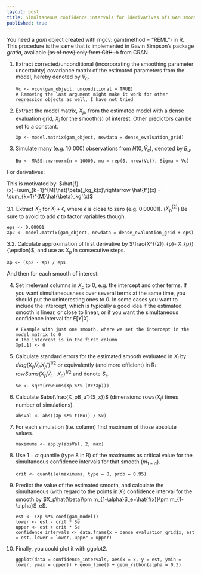 ```yaml
---
layout: post
title: Simultaneous confidence intervals for (derivatives of) GAM smooths
published: true
---
```


You need a *gam* object created with mgcv::gam(method = “REML”) in R. This procedure is the same that is implemented in Gavin Simpson’s package *gratia*, available ~~(as of now) only from GitHub~~ from CRAN.

1. Extract corrected/unconditional (incorporating the smoothing parameter uncertainty) covariance matrix of the estimated parameters from the model, hereby denoted by $\hat{V}_c$. 

   ```{R}
   Vc <- vcov(gam_object, unconditional = TRUE) 
   # Removing the last argument might make it work for other regression objects as well, I have not tried
   ```

2. Extract the model matrix, $X_p$, from the estimated model with a dense evaluation grid, $X_i$ for the smooth(s) of interest. Other predictors can be set to a constant. 

   ```{r}
   Xp <- model.matrix(gam_object, newdata = dense_evaluation_grid)
   ```

3. Simulate many (e.g. 10 000) observations from $N(0,\hat{V}_c)$, denoted by $B_u$.

   ```{r}
   Bu <- MASS::mvrnorm(n = 10000, mu = rep(0, nrow(Vc)), Sigma = Vc)
   ```

For derivatives:

This is motivated by: $\hat{f}(x)=\sum_{k=1}^{M}\hat{\beta}_kg_k(x)\rightarrow \hat{f'}(x) = \sum_{k=1}^{M}\hat{\beta}_kg'(x)$

3.1. Extract $X_p$ for $X_i + \epsilon$, where $\epsilon$ is close to zero (e.g. 0.00001). ($X^{(2)}_p$) Be sure to avoid to add $\epsilon$ to factor variables though. 

```{r}
eps <- 0.00001
Xp2 <- model.matrix(gam_object, newdata = dense_evaluation_grid + eps)
```

3.2. Calculate approximation of first derivative by $\frac{X^{(2)}_{p}- X_{p}}{\epsilon}$, and use as $X_p$ in consecutive steps. 

```{r}
Xp <- (Xp2 - Xp) / eps
```

And then for each smooth of interest:

4. Set irrelevant columns in $X_p$ to 0, e.g. the intercept and other terms. If you want simultaneousness over several terms at the same time, you should put the uninteresting ones to 0. In some cases you want to include the intercept, which is typically a good idea if the estimated smooth is linear, or close to linear, or if you want the simultaneous confidence interval for $E[Y|X]$.

   ```{r}
   # Example with just one smooth, where we set the intercept in the model matrix to 0
   # The intercept is in the first column
   Xp[,1] <- 0
   ```

5. Calculate standard errors for the estimated smooth evaluated in $X_i$ by $diag(X_p\hat{V}_cX_p')^{1/2}$ or equivalently (and more efficient) in R: $rowSums(X_p\hat{V}_c\cdot X_p)^{1/2}$ and denote $S_e$.

   ```{r}
   Se <- sqrt(rowSums(Xp %*% (Vc*Xp)))
   ```

6. Calculate $abs(\frac{X_pB_u'}{S_x})$ (dimensions: rows($X_i$) times number of simulations).

   ```{r}
   absVal <- abs((Xp %*% t(Bu)) / Sx)
   ```

7. For each simulation (i.e. column) find maximum of those absolute values.

   ```{r}
   maximums <- apply(absVal, 2, max)
   ```

8. Use $1-\alpha$ quantile (type 8 in R) of the maximums as critical value for the simultaneous confidence intervals for that smooth ($m_{1-\alpha}$).

   ```{r}
   crit <- quantile(maximums, type = 8, prob = 0.95)
   ```

9. Predict the value of the estimated smooth, and calculate the simultaneous (with regard to the points in $X_i$) confidence interval for the smooth by $X_p\hat{\beta}\pm m_{1-\alpha}S_e=\hat{f(x)}\pm m_{1-\alpha}S_e$.

   ```{r}
   est <- (Xp %*% coef(gam_model))
   lower <- est - crit * Se
   upper <- est + crit * Se
   confidence_intervals <- data.frame(x = dense_evaluation_grid$x, est = est, lower = lower, upper = upper)
   ```

10. Finally, you could plot it with ggplot2.

    ```{r}
    ggplot(data = confidence_intervals, aes(x = x, y = est, ymin = lower, ymax = upper)) + geom_line() + geom_ribbon(alpha = 0.3)
    ```
